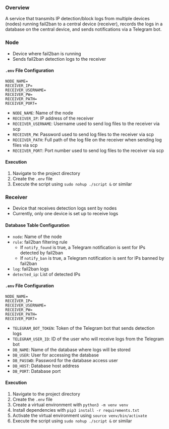 ### Overview
A service that transmits IP detection/block logs from multiple devices (nodes) running fail2ban to a central device (receiver), records the logs in a database on the central device, and sends notifications via a Telegram bot.
### Node
- Device where fail2ban is running
- Sends fail2ban detection logs to the receiver
#### `.env` File Configuration
```
NODE_NAME=
RECEIVER_IP=
RECEIVER_USERNAME=
RECEIVER_PW=
RECEIVER_PATH=
RECEIVER_PORT=
```
- `NODE_NAME`: Name of the node
- `RECEIVER_IP`: IP address of the receiver
- `RECEIVER_USERNAME`: Username used to send log files to the receiver via scp
- `RECEIVER_PW`: Password used to send log files to the receiver via scp
- `RECEIVER_PATH`: Full path of the log file on the receiver when sending log files via scp
- `RECEIVER_PORT`: Port number used to send log files to the receiver via scp
#### Execution
1. Navigate to the project directory
2. Create the `.env` file
3. Execute the script using `sudo nohup ./script &` or similar
### Receiver
- Device that receives detection logs sent by nodes
- Currently, only one device is set up to receive logs
#### Database Table Configuration
- `node`: Name of the node
- `rule`: fail2ban filtering rule
    - If `notify_found` is true, a Telegram notification is sent for IPs detected by fail2ban
    - If `notify_ban` is true, a Telegram notification is sent for IPs banned by fail2ban
- `log`: fail2ban logs
- `detected_ip`: List of detected IPs
#### `.env` File Configuration
```
NODE_NAME=
RECEIVER_IP=
RECEIVER_USERNAME=
RECEIVER_PW=
RECEIVER_PATH=
RECEIVER_PORT=
```
- `TELEGRAM_BOT_TOKEN`: Token of the Telegram bot that sends detection logs
- `TELEGRAM_USER_ID`: ID of the user who will receive logs from the Telegram bot
- `DB_NAME`: Name of the database where logs will be stored
- `DB_USER`: User for accessing the database
- `DB_PASSWD`: Password for the database access user
- `DB_HOST`: Database host address
- `DB_PORT`: Database port
#### Execution
1. Navigate to the project directory
2. Create the `.env` file
3. Create a virtual environment with `python3 -m venv venv`
4. Install dependencies with `pip3 install -r requirements.txt`
5. Activate the virtual environment using `source venv/bin/activate`
6. Execute the script using `sudo nohup ./script &` or similar
